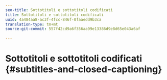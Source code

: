 ```yaml
---
seo-title: Sottotitoli e sottotitoli codificati
title: Sottotitoli e sottotitoli codificati
uuid: 4a484aa8-ac3f-4fcc-846f-0faaedd9b3ca
translation-type: tm+mt
source-git-commit: 557f42cd9a6f356aa99e13386d9e8d65e043a6af

---
```



# Sottotitoli e sottotitoli codificati {#subtitles-and-closed-captioning}
